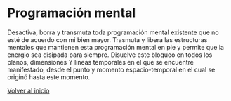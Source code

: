 # Programación mental

Desactiva, borra y transmuta toda programación mental existente que no esté de acuerdo con mi bien mayor. Trasmuta y libera las estructuras mentales que mantienen esta programación mental en pie y permite que la energio sea disipada para siempre. Disuelve este bloqueo en todos los planos, dimensiones Y líneas temporales en el que se encuentre manifestado, desde el punto y momento espacio-temporal en el cual se originó hasta este momento.

[Volver al inicio](../index.md)
